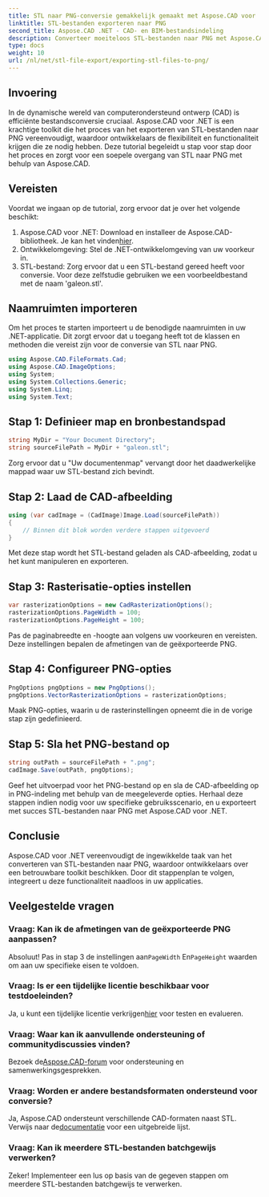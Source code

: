```yaml
---
title: STL naar PNG-conversie gemakkelijk gemaakt met Aspose.CAD voor .NET
linktitle: STL-bestanden exporteren naar PNG
second_title: Aspose.CAD .NET - CAD- en BIM-bestandsindeling
description: Converteer moeiteloos STL-bestanden naar PNG met Aspose.CAD voor .NET. Volg onze stapsgewijze handleiding voor een naadloze integratie. Download nu!
type: docs
weight: 10
url: /nl/net/stl-file-export/exporting-stl-files-to-png/
---
```

## Invoering
In de dynamische wereld van computerondersteund ontwerp (CAD) is efficiënte bestandsconversie cruciaal. Aspose.CAD voor .NET is een krachtige toolkit die het proces van het exporteren van STL-bestanden naar PNG vereenvoudigt, waardoor ontwikkelaars de flexibiliteit en functionaliteit krijgen die ze nodig hebben. Deze tutorial begeleidt u stap voor stap door het proces en zorgt voor een soepele overgang van STL naar PNG met behulp van Aspose.CAD.
## Vereisten
Voordat we ingaan op de tutorial, zorg ervoor dat je over het volgende beschikt:
1.  Aspose.CAD voor .NET: Download en installeer de Aspose.CAD-bibliotheek. Je kan het vinden[hier](https://releases.aspose.com/cad/net/).
2. Ontwikkelomgeving: Stel de .NET-ontwikkelomgeving van uw voorkeur in.
3. STL-bestand: Zorg ervoor dat u een STL-bestand gereed heeft voor conversie. Voor deze zelfstudie gebruiken we een voorbeeldbestand met de naam 'galeon.stl'.
## Naamruimten importeren
Om het proces te starten importeert u de benodigde naamruimten in uw .NET-applicatie. Dit zorgt ervoor dat u toegang heeft tot de klassen en methoden die vereist zijn voor de conversie van STL naar PNG.
```csharp
using Aspose.CAD.FileFormats.Cad;
using Aspose.CAD.ImageOptions;
using System;
using System.Collections.Generic;
using System.Linq;
using System.Text;
```
## Stap 1: Definieer map en bronbestandspad
```csharp
string MyDir = "Your Document Directory";
string sourceFilePath = MyDir + "galeon.stl";
```
Zorg ervoor dat u "Uw documentenmap" vervangt door het daadwerkelijke mappad waar uw STL-bestand zich bevindt.
## Stap 2: Laad de CAD-afbeelding
```csharp
using (var cadImage = (CadImage)Image.Load(sourceFilePath))
{
    // Binnen dit blok worden verdere stappen uitgevoerd
}
```
Met deze stap wordt het STL-bestand geladen als CAD-afbeelding, zodat u het kunt manipuleren en exporteren.
## Stap 3: Rasterisatie-opties instellen
```csharp
var rasterizationOptions = new CadRasterizationOptions();
rasterizationOptions.PageWidth = 100;
rasterizationOptions.PageHeight = 100;
```
Pas de paginabreedte en -hoogte aan volgens uw voorkeuren en vereisten. Deze instellingen bepalen de afmetingen van de geëxporteerde PNG.
## Stap 4: Configureer PNG-opties
```csharp
PngOptions pngOptions = new PngOptions();
pngOptions.VectorRasterizationOptions = rasterizationOptions;
```
Maak PNG-opties, waarin u de rasterinstellingen opneemt die in de vorige stap zijn gedefinieerd.
## Stap 5: Sla het PNG-bestand op
```csharp
string outPath = sourceFilePath + ".png";
cadImage.Save(outPath, pngOptions);
```
Geef het uitvoerpad voor het PNG-bestand op en sla de CAD-afbeelding op in PNG-indeling met behulp van de meegeleverde opties.
Herhaal deze stappen indien nodig voor uw specifieke gebruiksscenario, en u exporteert met succes STL-bestanden naar PNG met Aspose.CAD voor .NET.
## Conclusie
Aspose.CAD voor .NET vereenvoudigt de ingewikkelde taak van het converteren van STL-bestanden naar PNG, waardoor ontwikkelaars over een betrouwbare toolkit beschikken. Door dit stappenplan te volgen, integreert u deze functionaliteit naadloos in uw applicaties.
## Veelgestelde vragen
### Vraag: Kan ik de afmetingen van de geëxporteerde PNG aanpassen?
 Absoluut! Pas in stap 3 de instellingen aan`PageWidth` En`PageHeight` waarden om aan uw specifieke eisen te voldoen.
### Vraag: Is er een tijdelijke licentie beschikbaar voor testdoeleinden?
 Ja, u kunt een tijdelijke licentie verkrijgen[hier](https://purchase.aspose.com/temporary-license/) voor testen en evalueren.
### Vraag: Waar kan ik aanvullende ondersteuning of communitydiscussies vinden?
 Bezoek de[Aspose.CAD-forum](https://forum.aspose.com/c/cad/19) voor ondersteuning en samenwerkingsgesprekken.
### Vraag: Worden er andere bestandsformaten ondersteund voor conversie?
 Ja, Aspose.CAD ondersteunt verschillende CAD-formaten naast STL. Verwijs naar de[documentatie](https://reference.aspose.com/cad/net/) voor een uitgebreide lijst.
### Vraag: Kan ik meerdere STL-bestanden batchgewijs verwerken?
Zeker! Implementeer een lus op basis van de gegeven stappen om meerdere STL-bestanden batchgewijs te verwerken.